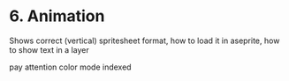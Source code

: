 # 6. Animation


Shows correct (vertical) spritesheet format, how to load it in aseprite, 
how to show text in a layer 

pay attention color mode indexed